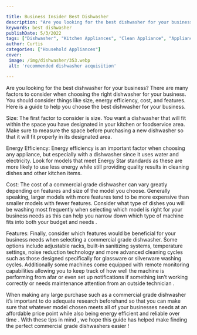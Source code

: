 ```yaml
---

title: Business Insider Best Dishwasher
description: "Are you looking for the best dishwasher for your business? There are many factors to consider when choosing the right dishwasher f...get more detail"
keywords: best dishwasher
publishDate: 5/3/2022
tags: ["Dishwasher", "Kitchen Appliances", "Clean Appliance", "Appliance Guide"]
author: Curtis
categories: ["Household Appliances"]
cover: 
 image: /img/dishwasher/353.webp
 alt: 'recommended dishwasher acquisition'

---
```


Are you looking for the best dishwasher for your business? There are many factors to consider when choosing the right dishwasher for your business. You should consider things like size, energy efficiency, cost, and features. Here is a guide to help you choose the best dishwasher for your business.

Size: The first factor to consider is size. You want a dishwasher that will fit within the space you have designated in your kitchen or foodservice area. Make sure to measure the space before purchasing a new dishwasher so that it will fit properly in its designated area.

Energy Efficiency: Energy efficiency is an important factor when choosing any appliance, but especially with a dishwasher since it uses water and electricity. Look for models that meet Energy Star standards as these are more likely to use less energy while still providing quality results in cleaning dishes and other kitchen items. 

Cost: The cost of a commercial grade dishwasher can vary greatly depending on features and size of the model you choose. Generally speaking, larger models with more features tend to be more expensive than smaller models with fewer features. Consider what type of dishes you will be washing most frequently when selecting which model is right for your business needs as this can help you narrow down which type of machine fits into both your budget and needs . 

Features: Finally, consider which features would be beneficial for your business needs when selecting a commercial grade dishwasher. Some options include adjustable racks, built-in sanitizing systems, temperature settings, noise reduction technology and more advanced cleaning cycles such as those designed specifically for glassware or silverware washing cycles. Additionally some machines come equipped with remote monitoring capabilities allowing you to keep track of how well the machine is performing from afar or even set up notifications if something isn’t working correctly or needs maintenance attention from an outside technician . 


When making any large purchase such as a commercial grade dishwasher it’s important to do adequate research beforehand so that you can make sure that whatever model chosen meets all of your businesses needs at an affordable price point while also being energy efficient and reliable over time . With these tips in mind , we hope this guide has helped make finding the perfect commercial grade dishwashers easier !
